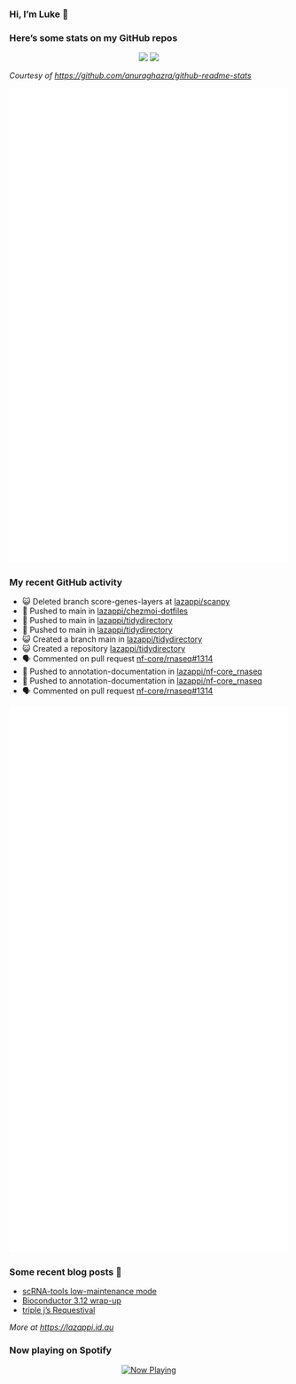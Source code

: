 
<!-- README.md is generated from README.Rmd. Please edit that file -->

### Hi, I’m Luke 👋

<!--
**lazappi/lazappi** is a ✨ _special_ ✨ repository because its `README.md` (this file) appears on your GitHub profile.
&#10;Here are some ideas to get you started:
&#10;- 🔭 I’m currently working on ...
- 🌱 I’m currently learning ...
- 👯 I’m looking to collaborate on ...
- 🤔 I’m looking for help with ...
- 💬 Ask me about ...
- 📫 How to reach me: ...
- 😄 Pronouns: ...
- ⚡ Fun fact: ...
-->

### Here’s some stats on my GitHub repos

<p align="center">
<img src="https://github-readme-stats.vercel.app/api?username=lazappi&count_private=true&show_icons=true&theme=buefy&hide_title=True">
<img src="https://github-readme-stats.vercel.app/api/top-langs/?username=lazappi&hide=html&theme=buefy&layout=compact">
</p>

*Courtesy of <https://github.com/anuraghazra/github-readme-stats>*

<p align="center" style="width:100%;">
<img src="https://github.com/lazappi/lazappi/raw/main/github-intro.svg">
</p>

### My recent GitHub activity

- 😺 Deleted branch score-genes-layers at
  [lazappi/scanpy](https://github.com/lazappi/scanpy)
- 📨 Pushed to main in
  [lazappi/chezmoi-dotfiles](https://github.com/lazappi/chezmoi-dotfiles)
- 📨 Pushed to main in
  [lazappi/tidydirectory](https://github.com/lazappi/tidydirectory)
- 📨 Pushed to main in
  [lazappi/tidydirectory](https://github.com/lazappi/tidydirectory)
- 😺 Created a branch main in
  [lazappi/tidydirectory](https://github.com/lazappi/tidydirectory)
- 😺 Created a repository
  [lazappi/tidydirectory](https://github.com/lazappi/tidydirectory)
- 🗣 Commented on pull request
  [nf-core/rnaseq#1314](https://github.com/nf-core/rnaseq#1314)
- 📨 Pushed to annotation-documentation in
  [lazappi/nf-core_rnaseq](https://github.com/lazappi/nf-core_rnaseq)
- 📨 Pushed to annotation-documentation in
  [lazappi/nf-core_rnaseq](https://github.com/lazappi/nf-core_rnaseq)
- 🗣 Commented on pull request
  [nf-core/rnaseq#1314](https://github.com/nf-core/rnaseq#1314)

<p align="center" style="width:100%;">
<img src="https://github.com/lazappi/lazappi/raw/main/github-status.svg">
</p>

### Some recent blog posts 📝

- [scRNA-tools low-maintenance
  mode](https://lazappi.id.au/posts/2024-03-04-scRNAtools-low-maintenance/index.html)
- [Bioconductor 3.12
  wrap-up](https://lazappi.id.au/posts/2020-10-30-bioconductor-3-12-wrap-up/index.html)
- [triple j’s
  Requestival](https://lazappi.id.au/posts/2020-07-11-requestival/index.html)

*More at <https://lazappi.id.au>*

<!-- ### My latest tweet 👇 and retweet 👉 -->

### Now playing on Spotify

<p align="center">
<a href="https://now-playing-profile.lazappi.vercel.app/now-playing?open">
<img src="https://now-playing-profile.lazappi.vercel.app/now-playing" width="256" height="64" alt="Now Playing">
</a>
</p>
